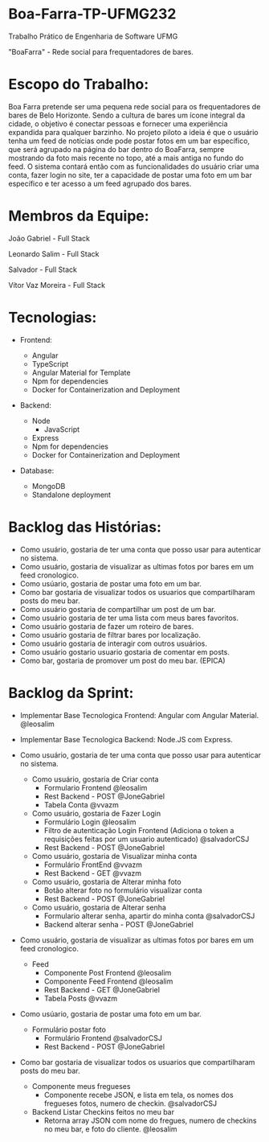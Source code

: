 # Boa-Farra-TP-UFMG232
Trabalho Prático de Engenharia de Software UFMG

"BoaFarra" - Rede social para frequentadores de bares.

# Escopo do Trabalho:

Boa Farra pretende ser uma pequena rede social para os frequentadores de bares de Belo Horizonte. Sendo a cultura de bares um ícone integral da cidade, o objetivo é conectar pessoas e fornecer uma experiência expandida para qualquer barzinho. No projeto piloto a ideia é que o usuário tenha um feed de notícias onde pode postar fotos em um bar específico, que será agrupado na página do bar dentro do BoaFarra, sempre mostrando da foto mais recente no topo, até a mais antiga no fundo do feed. O sistema contará então com as funcionalidades do usuário criar uma conta, fazer login no site, ter a capacidade de postar uma foto em um bar específico e ter acesso a um feed agrupado dos bares.


# Membros da Equipe:

João Gabriel - Full Stack

Leonardo Salim - Full Stack

Salvador - Full Stack

Vítor Vaz Moreira - Full Stack

# Tecnologias:

- Frontend:
	- Angular
	- TypeScript 
	- Angular Material for Template
	- Npm for dependencies
	- Docker for Containerization and Deployment


- Backend:
	- Node
		- JavaScript
	- Express
	- Npm for dependencies
	- Docker for Containerization and Deployment

- Database:
	- MongoDB
	- Standalone deployment

# Backlog das Histórias:
- Como usuário, gostaria de ter uma conta que posso usar para autenticar no sistema.
- Como usuário, gostaria de visualizar as ultimas fotos por bares em um feed cronologico.
- Como usúario, gostaria de postar uma foto em um bar.
- Como bar gostaria de visualizar todos os usuarios que compartilharam posts do meu bar.
- Como usuário gostaria de compartilhar um  post de um bar.
- Como usuário gostaria de ter uma lista com meus bares favoritos.
- Como usuário gostaria de fazer um roteiro de bares.
- Como usuário gostaria de filtrar bares por localização.
- Como usuário gostaria de interagir com outros usuários.
- Como usuário gostario usuario gostaria de comentar em posts.
- Como bar, gostaria de promover um post do meu bar. (EPICA)

# Backlog da Sprint:
- Implementar Base Tecnologica Frontend: Angular com Angular Material. @leosalim
- Implementar Base Tecnologica Backend: Node.JS com Express.
- Como usuário, gostaria de ter uma conta que posso usar para autenticar no sistema.
	- Como usuário, gostaria de Criar conta
		- Formulario Frontend @leosalim
		- Rest Backend - POST @JoneGabriel
		- Tabela Conta @vvazm
	- Como usuário, gostaria de Fazer Login
		- Formulário Login @leosalim
		- Filtro de autenticação Login Frontend (Adiciona o token a requisições feitas por um usuario autenticado) @salvadorCSJ
		- Rest Backend - POST @JoneGabriel
	- Como usuário, gostaria de Visualizar minha conta	
		- Formulário FrontEnd @vvazm
		- Rest Backend - GET @vvazm
	- Como usuário, gostaria de Alterar minha foto
		- Botão alterar foto no formulário visualizar conta
		- Rest Backend - POST @JoneGabriel
	- Como usuário, gostaria de Alterar senha 
		- Formulario alterar senha, apartir do minha conta @salvadorCSJ
		- Backend alterar senha - POST @JoneGabriel
- Como usuário, gostaria de visualizar as ultimas fotos por bares em um feed cronologico.
	- Feed
		- Componente Post Frontend @leosalim
		- Componente Feed Frontend @leosalim
		- Rest Backend - GET @JoneGabriel
		- Tabela Posts @vvazm
- Como usúario, gostaria de postar uma foto em um bar.
	- Formulário postar foto
		- Formulário Frontend @salvadorCSJ
		- Rest Backend - POST @JoneGabriel

- Como bar gostaria de visualizar todos os usuarios que compartilharam posts do meu bar.
	- Componente meus fregueses
		- Componente recebe JSON, e lista em tela, os nomes dos fregueses fotos, numero de checkin. @salvadorCSJ
	- Backend Listar Checkins feitos no meu bar 
		- Retorna array JSON com nome do fregues, numero de checkins no meu bar, e foto do cliente. @leosalim
